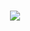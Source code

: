 <h1 align=center >
  <a href="https://git.io/typing-svg">
<img src="https://readme-typing-svg.herokuapp.com/?
  font-righteous&size=35&center=true&vcenter=true&width=500&height=70duration=4000&line=Hi+there!+✌;I'm+badri+yassine!;"/>
  </a>
</h1>
